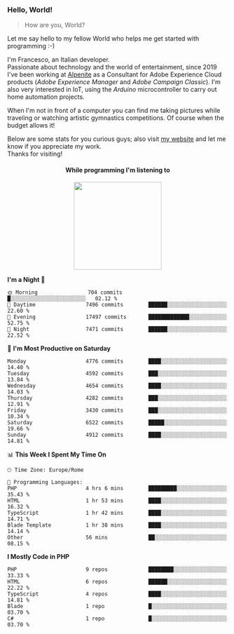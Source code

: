 ### Hello, World!

> How are you, World?

Let me say hello to my fellow World who helps me get started with programming :-)

I'm Francesco, an Italian developer.  
Passionate about technology and the world of entertainment, since 2019 I've been working at [Alpenite](https://www.alpenite.com) as a Consultant for Adobe Experience Cloud products (*Adobe Experience Manager* and *Adobe Campaign Classic*). I'm also very interested in IoT, using the *Arduino* microcontroller to carry out home automation projects.

When I'm not in front of a computer you can find me taking pictures while traveling or watching artistic gymnastics competitions. Of course when the budget allows it!

Below are some stats for you curious guys; also visit [my website](https://www.francescorega.eu) and let me know if you appreciate my work.  
Thanks for visiting!

<div align="center">
  <h4>While programming I'm listening to</h4>
  <a href="https://apps.francescorega.eu/now-playing/11147232609" target="_blank"><img src="https://apps.francescorega.eu/now-playing/11147232609" width="200"></a>
</div>

<!--START_SECTION:waka-->
**I'm a Night 🦉** 

```text
🌞 Morning                704 commits         █░░░░░░░░░░░░░░░░░░░░░░░░   02.12 % 
🌆 Daytime                7496 commits        ██████░░░░░░░░░░░░░░░░░░░   22.60 % 
🌃 Evening                17497 commits       █████████████░░░░░░░░░░░░   52.75 % 
🌙 Night                  7471 commits        ██████░░░░░░░░░░░░░░░░░░░   22.52 % 
```
📅 **I'm Most Productive on Saturday** 

```text
Monday                   4776 commits        ████░░░░░░░░░░░░░░░░░░░░░   14.40 % 
Tuesday                  4592 commits        ███░░░░░░░░░░░░░░░░░░░░░░   13.84 % 
Wednesday                4654 commits        ████░░░░░░░░░░░░░░░░░░░░░   14.03 % 
Thursday                 4282 commits        ███░░░░░░░░░░░░░░░░░░░░░░   12.91 % 
Friday                   3430 commits        ███░░░░░░░░░░░░░░░░░░░░░░   10.34 % 
Saturday                 6522 commits        █████░░░░░░░░░░░░░░░░░░░░   19.66 % 
Sunday                   4912 commits        ████░░░░░░░░░░░░░░░░░░░░░   14.81 % 
```


📊 **This Week I Spent My Time On** 

```text
🕑︎ Time Zone: Europe/Rome

💬 Programming Languages: 
PHP                      4 hrs 6 mins        █████████░░░░░░░░░░░░░░░░   35.43 % 
HTML                     1 hr 53 mins        ████░░░░░░░░░░░░░░░░░░░░░   16.32 % 
TypeScript               1 hr 42 mins        ████░░░░░░░░░░░░░░░░░░░░░   14.71 % 
Blade Template           1 hr 38 mins        ████░░░░░░░░░░░░░░░░░░░░░   14.14 % 
Other                    56 mins             ██░░░░░░░░░░░░░░░░░░░░░░░   08.15 % 
```

**I Mostly Code in PHP** 

```text
PHP                      9 repos             ████████░░░░░░░░░░░░░░░░░   33.33 % 
HTML                     6 repos             ██████░░░░░░░░░░░░░░░░░░░   22.22 % 
TypeScript               4 repos             ████░░░░░░░░░░░░░░░░░░░░░   14.81 % 
Blade                    1 repo              █░░░░░░░░░░░░░░░░░░░░░░░░   03.70 % 
C#                       1 repo              █░░░░░░░░░░░░░░░░░░░░░░░░   03.70 % 
```




<!--END_SECTION:waka-->

